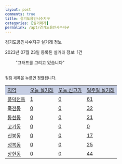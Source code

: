```yaml
---
layout: post
comments: true
title: 경기도용인시수지구
categories: [실거래가]
permalink: /apt/경기도용인시수지구
---
```


경기도용인시수지구 실거래 정보

2023년 07월 23일 등록된 실거래 정보: 1건

<!--<script async src="https://pagead2.googlesyndication.com/pagead/js/adsbygoogle.js?client=ca-pub-3485438051770037"
 crossorigin="anonymous"></script>-->

<script type="text/javascript">
  google.charts.load('current', {'packages':['corechart']});
  google.charts.setOnLoadCallback(drawChart);

  function drawChart() {
    var data = google.visualization.arrayToDataTable([['거래일', '매매', '전월세', '전매'], ['21-01', 5, 3, 0], ['21-02', 0, 4, 0], ['21-03', 0, 10, 0], ['21-04', 0, 3, 0], ['21-05', 5, 0, 0], ['21-06', 13, 12, 0], ['21-07', 211, 248, 0], ['21-08', 479, 769, 1], ['21-09', 393, 693, 1], ['21-10', 305, 778, 1], ['21-11', 125, 609, 0], ['21-12', 174, 777, 1], ['22-01', 127, 776, 0], ['22-02', 70, 749, 0], ['22-03', 159, 815, 1], ['22-04', 153, 840, 0], ['22-05', 136, 708, 0], ['22-06', 75, 770, 0], ['22-07', 46, 751, 0], ['22-08', 60, 738, 1], ['22-09', 53, 739, 1], ['22-10', 44, 733, 0], ['22-11', 61, 780, 3], ['22-12', 107, 794, 0], ['23-01', 156, 865, 0], ['23-02', 340, 1062, 1], ['23-03', 368, 1026, 0], ['23-04', 410, 1016, 0], ['23-05', 421, 900, 0], ['23-06', 440, 808, 1], ['23-07', 109, 368, 2]]);

    var options = {
      title: '최근 1년간 유형별 거래량 추이',
      legend: { position: 'bottom' }
    };

    setTimeout(function() {
        var chart = new google.visualization.LineChart(document.getElementById('columnchart_material'));
        chart.draw(data, (options));
        document.getElementById('loading').style.display = 'none';
        var dayLabel = (new Date()).getDay();
        if (dayLabel < 2) {
            sorttable.innerSortFunction.apply(document.getElementById('week'), []);
            sorttable.innerSortFunction.apply(document.getElementById('week'), []);        
        }
        else {
            sorttable.innerSortFunction.apply(document.getElementById('today'), []);
            sorttable.innerSortFunction.apply(document.getElementById('today'), []);
        }
    }, 200);

  }
</script>

<div id="loading" style="z-index:20; display: block; margin-left: 35px">"그래프를 그리고 있습니다"</div>
<div id="columnchart_material" style="width: 95%; margin-left: -35px; display: block"></div>
<!--<div style="width: 95%; margin-left: -35px; display: block">
      <script async src="https://pagead2.googlesyndication.com/pagead/js/adsbygoogle.js?client=ca-pub-3485438051770037"
          crossorigin="anonymous"></script>
      <ins class="adsbygoogle"
          style="display:block"
          data-ad-format="fluid"
          data-ad-layout-key="-fb+5w+4e-db+86"
          data-ad-client="ca-pub-3485438051770037"
          data-ad-slot="1827090281"></ins>
      <script>
          (adsbygoogle = window.adsbygoogle || []).push({});
      </script>
</div>-->
<br>

<font size='small' style='font-size: small;'>컬럼 제목을 누르면 정렬됩니다.</font>
<table class="sortable">
  <tr style='background-color: rgba(114, 132, 186,0.4);'>
    <td id="region"><a href="#">지역</a></td>
    <td id="today"><a href="#">오늘 실거래</a></td>
    <td id="today_new"><a href="#">오늘 신고가</a></td>
    <td id="week"><a href="#">일주일 실거래</a></td>
  </tr>

  
  <tr class="item">
    <td><a href="경기도용인시수지구풍덕천동">풍덕천동</a></td>
    <td><a href="경기도용인시수지구풍덕천동">1</a></td>
    <td><a href="경기도용인시수지구풍덕천동">0</a></td>
    <td><a href="경기도용인시수지구풍덕천동">61</a></td>
  </tr>
    

  <tr class="item">
    <td><a href="경기도용인시수지구죽전동">죽전동</a></td>
    <td><a href="경기도용인시수지구죽전동">0</a></td>
    <td><a href="경기도용인시수지구죽전동">0</a></td>
    <td><a href="경기도용인시수지구죽전동">32</a></td>
  </tr>
    

  <tr class="item">
    <td><a href="경기도용인시수지구동천동">동천동</a></td>
    <td><a href="경기도용인시수지구동천동">0</a></td>
    <td><a href="경기도용인시수지구동천동">0</a></td>
    <td><a href="경기도용인시수지구동천동">21</a></td>
  </tr>
    

  <tr class="item">
    <td><a href="경기도용인시수지구고기동">고기동</a></td>
    <td><a href="경기도용인시수지구고기동">0</a></td>
    <td><a href="경기도용인시수지구고기동">0</a></td>
    <td><a href="경기도용인시수지구고기동">0</a></td>
  </tr>
    

  <tr class="item">
    <td><a href="경기도용인시수지구신봉동">신봉동</a></td>
    <td><a href="경기도용인시수지구신봉동">0</a></td>
    <td><a href="경기도용인시수지구신봉동">0</a></td>
    <td><a href="경기도용인시수지구신봉동">17</a></td>
  </tr>
    

  <tr class="item">
    <td><a href="경기도용인시수지구성복동">성복동</a></td>
    <td><a href="경기도용인시수지구성복동">0</a></td>
    <td><a href="경기도용인시수지구성복동">0</a></td>
    <td><a href="경기도용인시수지구성복동">25</a></td>
  </tr>
    

  <tr class="item">
    <td><a href="경기도용인시수지구상현동">상현동</a></td>
    <td><a href="경기도용인시수지구상현동">0</a></td>
    <td><a href="경기도용인시수지구상현동">0</a></td>
    <td><a href="경기도용인시수지구상현동">44</a></td>
  </tr>
    


</table>


    